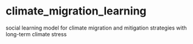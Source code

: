 # climate_migration_learning
social learning model for climate migration and mitigation strategies with long-term climate stress
